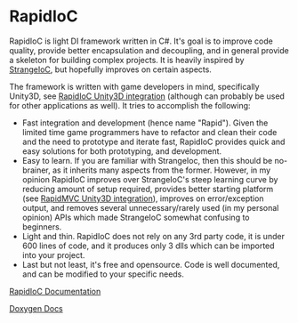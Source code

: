 # RapidIoC
RapidIoC is light DI framework written in C#. It's goal is to improve code quality, provide better encapsulation and decoupling, and in general provide a skeleton for building complex projects. It is heavily inspired by [StrangeIoC](https://github.com/strangeioc/strangeioc), but hopefully improves on certain aspects.

The framework is written with game developers in mind, specifically Unity3D, see [RapidIoC Unity3D integration](https://github.com/cpgames/RapidIoCUnity) (although can probably be used for other applications as well). It tries to accomplish the following:
* Fast integration and development (hence name "Rapid"). Given the limited time game programmers have to refactor and clean their code and the need to prototype and iterate fast, RapidIoC provides quick and easy solutions for both prototyping, and development.
* Easy to learn. If you are familiar with StrangeIoc, then this should be no-brainer, as it inherits many aspects from the former. However, in my opinion RapidIoC improves over StrangeIoC's steep learning curve by reducing amount of setup required, provides better starting platform (see [RapidMVC Unity3D integration](https://github.com/cpgames/RapidMVCUnity)), improves on error/exception output, and removes several unnecessary/rarely used (in my personal opinion) APIs which made StrangeIoC somewhat confusing to beginners.
* Light and thin. RapidIoC does not rely on any 3rd party code, it is under 600 lines of code, and it produces only 3 dlls which can be imported into your project.
* Last but not least, it's free and opensource. Code is well documented, and can be modified to your specific needs.

[RapidIoC Documentation](https://github.com/cpgames/RapidMVC/wiki)

[Doxygen Docs](https://cpgames.github.io/RapidIoC/html/index.html)
